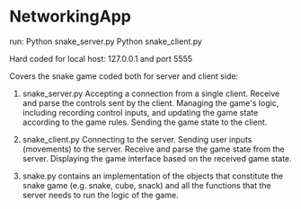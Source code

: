 # NetworkingApp

run:
Python snake_server.py
Python snake_client.py

Hard coded for local host: 127.0.0.1 and port 5555

Covers the snake game coded both for server and client side:
1. snake_server.py
   Accepting a connection from a single client.
   Receive and parse the controls sent by the client.
   Managing the game's logic, including recording control inputs, and updating the game state according to the game rules.
   Sending the game state to the client. 

2. snake_client.py
   Connecting to the server.
   Sending user inputs (movements) to the server.
   Receive and parse the game state from the server.
   Displaying the game interface based on the received game state. 

4. snake.py
  contains an implementation of the objects that constitute the snake game (e.g. snake, cube, snack)
  and all the functions that the server needs to run the logic of the game.
